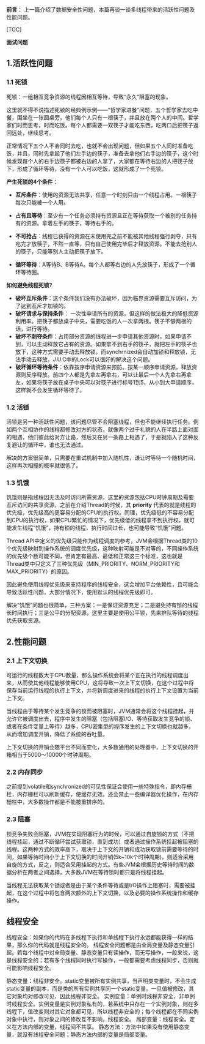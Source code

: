 **前言**： 
上一篇介绍了数据安全性问题，本篇再谈一谈多线程带来的活跃性问题及性能问题。

[TOC]

**面试问题**

## 1.活跃性问题

### 1.1 死锁

死锁：一组相互竞争资源的线程因相互等待，导致“永久”阻塞的现象。

这里就不得不说描述死锁的经典例示例——“哲学家进餐”问题，五个哲学家去吃中餐，围坐在一张圆桌旁，他们每个人只有一根筷子，并且放在两个人的中间。哲学家们时而思考，时而吃饭。每个人都需要一双筷子才能吃东西，吃两口后把筷子返回远处，继续思考。

正常情况下五个人不会同时去吃，也就不会出现问题，但如果五个人同时准备吃饭，并且，同时先拿起了他们左手边的筷子，准备去拿他们右手边的筷子，这个时候发现每个人的右手边筷子都被右边的人拿了，大家都在等待右边的人把筷子放下，形成了循环等待，没有一个人可以吃饭，这就形成了一个死锁。

**产生死锁的4个条件**：

- **互斥条件**：使用的资源无法共享，任意一个时刻只由一个线程占用。一根筷子每次只能被一个人用。

- **占有且等待**：至少有一个任务必须持有资源且正在等待获取一个被别的任务持有的资源。拿着左手的筷子，等待右手的。

- **不可抢占**：线程已获得的资源在末使用完之前不能被其他线程强行剥夺，只有吃完才放筷子，不然一直等，只有自己使用完毕后才释放资源。不能去抢别人的筷子，只能等别人主动把筷子放下。

- **循环等待**：A等待B、B等待A。每个人都等右边的人先放筷子，形成了一个循环等待圈。




**如何避免线程死锁?**  

- **破坏互斥条件**：这个条件我们没有办法破坏，因为临界资源需要互斥访问，为了达到互斥才加锁的。
- **破坏请求与保持条件**： 一次性申请所有的资源，但这样的做法极大的降低资源利用率。把筷子都放桌子中央，需要吃饭的人一次拿两根。筷子不够两根的话，进行等待。
- **破坏不剥夺条件**：占用部分资源的线程进一步申请其他资源时，如果申请不到，可以主动释放它占有的资源。如果拿不到右手的筷子，就把左手的筷子也放下，这种方式需要手动去释放锁，而synchrnized会自动加锁和释放锁，无法手动去释放，J.U.C中的Lock可以很好的解决这个问题。
-  **破坏循环等待条件**：依靠按序申请资源来预防。按某一顺序申请资源，释放资源则反序释放。前四个人都是先拿左再拿右，可以让最后一个人先拿右再拿左，如果将筷子放在桌子中央可以对筷子进行标号1到5，从小到大申请顺序，这样就不会发生循环等待了。

### 1.2 活锁

活锁是另一种活跃性问题，该问题尽管不会阻塞线程，但也不能继续执行任务。例如两个互相协作的线程都修改对方的状态，就像两个过于礼貌的人在半路上面对面的相遇，他们彼此给对方让路，然后又在另一条路上相遇了，于是就陷入了这种反复避让的循环中，谁也无法通过。

解决的方案很简单，只需要在重试机制中加入随机性，谦让时等待一个随机时间，这样再次相撞的概率就很低了。

### 1.3 饥饿

饥饿则是指线程因无法及时访问所需资源，这里的资源包括CPU时钟周期及需要互斥访问的共享资源，之前在介绍Thread的时候，其 **priority** 代表的就是线程的优先级，优先级高的更容易分配的CPU的执行权。同理，优先级低的不容易分配到CPU的执行权，如果CPU繁忙的情况下，优先级低的线程拿不到执行权，就可能发生线程“饥饿”，持有锁的线程，执行时间过长，也可能导致“饥饿”问题。

Thread API中定义的优先级只能作为线程调度的参考，JVM会根据Thread类的10个优先级映射到操作系统的调度优先级，这种映射可能是不对等的，不同操作系统的优先级个数可能不同，但肯定有最高、最低和正常这三个标准，这也就是Thread类中只定义了三种优先级（MIN_PRIORITY、NORM_PRIORITY和MAX_PRIORITY）的原因。

因此避免使用线程优先级来支持程序的线程安全，这会增加平台依赖性，且可能会导致活跃性问题，大部分情况下，使用默认的线程优先级即可。

解决“饥饿”问题也很简单，三种方案：一是保证资源充足；二是避免持有锁的线程长时间执行；三是公平的分配资源，这里主要是使用公平锁，先来排队等待的线程优先获取资源。

## 2.性能问题

### 2.1 上下文切换

可运行的线程数大于CPU数量，那么操作系统会将某个正在执行的线程调度出来，从而使其他线程能够使用CPU，这将导致一次上下文切换，在这个过程中将保存当前运行线程的执行上下文，并将新调度进来的线程的执行上下文设置为当前上下文。

当线程由于等待某个发生竞争的锁而被阻塞时，JVM通常会将这个线程挂起，并允许它被调度出去，程序中发生的阻塞（包括阻塞I/O、等待获取发生竞争的锁、或者在条件变量上等待）越多，CPU密集型的程序发生的上下文切换也就越多，从而增加调度开销，降低了系统的吞吐量。

上下文切换的开销会随平台不同而变化，大多数通用的处理器中，上下文切换的开箱相当于5000～10000个时钟周期。

### 2.2 内存同步

之前提到volatile和synchronized的可见性保证会使用一些特殊指令，即内存栅栏，内存栅栏可以刷新缓存，使缓存无效。还会禁止一些编译器优化操作，在内存栅栏中，大多数操作都是不能被重排序的。

### 2.3 阻塞

锁竞争失败会阻塞，JVM在实现阻塞行为的时候，可以通过自旋锁的方式（不把线程挂起，通过不断循环尝试获取锁，直到成功）或者通过操作系统挂起被阻塞的线程。这两种方式的效率高下，取决于上下文的开销和成功获取锁前需要等待的时间，如果等待时间小于上下文切换的时间开销(5k~10k个时钟周期)，则适合采用自旋的方式，反之，则适合采用挂起的方式。有些JVM会根据历史等待时间的数据分析在两者之间选择，大多数JVM在等待锁时都只是将线程挂起。

当线程无法获取某个锁或者是由于某个条件等待或是I/O操作上阻塞时，需要被挂起，在这个过程中将包含两次额外的上下文切换，以及必要的操作系统操作和缓存操作。



## 线程安全

线程安全：如果你的代码在多线程下执行和单线程下执行永远都能获得一样的结果，那么你的代码就是线程安全的。
线程安全问题都是由全局变量及静态变量引起。若每个线程中对全局变量、静态变量只有读操作，而无写操作，一般来说，这是线程安全的；若有多个线程同时执行写操作，一般都需要考虑线程同步，否则就可能影响线程安全。

静态变量：线程非安全。static变量被所有实例共享，当声明类变量时，不会生成static变量的副本，而是类的所有实例共享同一个static变量。一旦值被修改，其它对象均对修改可见，因此线程非安全。
实例变量：单例时线程非安全，非单例时线程安全。实例变量是实例对象私有的，若系统中只存在一个实例对象，则在多线程下，值改变则对其它对象都可见，所以线程非安全的；每个线程都在不同实例对象中执行，则对象之间的修改互不影响，线程安全。
局部变量：线程安全。定义在方法内部的变量，线程间不共享。
静态方法：方法中如果没有使用静态变量，就没有线程安全问题；静态方法内部的变量是局部变量。

